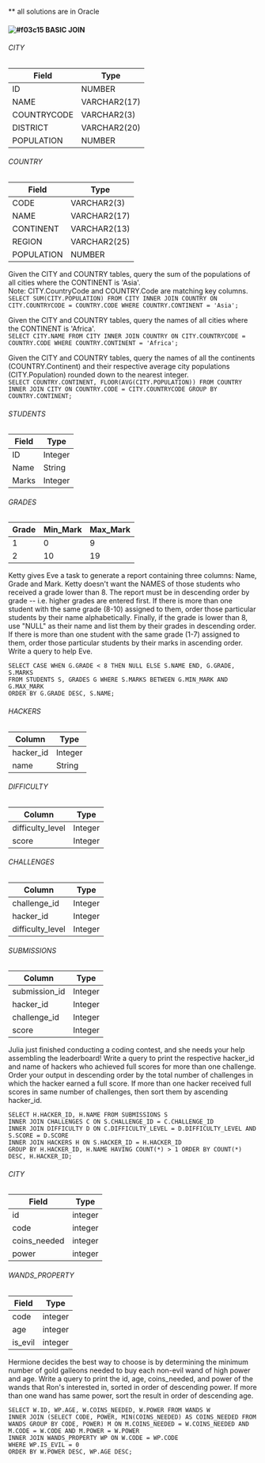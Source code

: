** all solutions are in Oracle
#### ![#f03c15](https://via.placeholder.com/15/f03c15/000000?text=+) BASIC JOIN
  
###### CITY 
| Field       | Type |
|--------------|------------|
ID          | NUMBER
NAME        | VARCHAR2(17)
COUNTRYCODE | VARCHAR2(3)
DISTRICT    | VARCHAR2(20)
POPULATION  | NUMBER
  
###### COUNTRY 
| Field       | Type |
|--------------|------------|
CODE        | VARCHAR2(3)
NAME        | VARCHAR2(17)
CONTINENT | VARCHAR2(13)
REGION    | VARCHAR2(25)
POPULATION  | NUMBER
  
Given the CITY and COUNTRY tables, query the sum of the populations of all cities where the CONTINENT is 'Asia'.  
Note: CITY.CountryCode and COUNTRY.Code are matching key columns.  
```SELECT SUM(CITY.POPULATION) FROM CITY INNER JOIN COUNTRY ON CITY.COUNTRYCODE = COUNTRY.CODE WHERE COUNTRY.CONTINENT = 'Asia';```  
  
Given the CITY and COUNTRY tables, query the names of all cities where the CONTINENT is 'Africa'.  
```SELECT CITY.NAME FROM CITY INNER JOIN COUNTRY ON CITY.COUNTRYCODE = COUNTRY.CODE WHERE COUNTRY.CONTINENT = 'Africa';```
  
Given the CITY and COUNTRY tables, query the names of all the continents (COUNTRY.Continent) and their respective average city populations (CITY.Population) rounded down to the nearest integer.  
```SELECT COUNTRY.CONTINENT, FLOOR(AVG(CITY.POPULATION)) FROM COUNTRY INNER JOIN CITY ON COUNTRY.CODE = CITY.COUNTRYCODE GROUP BY COUNTRY.CONTINENT;```
     
###### STUDENTS 
| Field       | Type |
|--------------|------------|
ID        | Integer
Name        | String
Marks | Integer
  
###### GRADES 
| Grade  | Min_Mark | Max_Mark |
|--------|----------|----------|
1 | 0  |  9
2 | 10 | 19
  
Ketty gives Eve a task to generate a report containing three columns: Name, Grade and Mark. Ketty doesn't want the NAMES of those students who received a grade lower than 8. The report must be in descending order by grade -- i.e. higher grades are entered first. If there is more than one student with the same grade (8-10) assigned to them, order those particular students by their name alphabetically. Finally, if the grade is lower than 8, use "NULL" as their name and list them by their grades in descending order. If there is more than one student with the same grade (1-7) assigned to them, order those particular students by their marks in ascending order. Write a query to help Eve.  
```
SELECT CASE WHEN G.GRADE < 8 THEN NULL ELSE S.NAME END, G.GRADE, S.MARKS 
FROM STUDENTS S, GRADES G WHERE S.MARKS BETWEEN G.MIN_MARK AND G.MAX_MARK 
ORDER BY G.GRADE DESC, S.NAME;
```
  
###### HACKERS 
| Column | Type |
|--------------|------------|
hacker_id  | Integer
name | String
  
###### DIFFICULTY 
| Column | Type |
|--------------|------------|
difficulty_level | Integer
score | Integer
  
###### CHALLENGES 
| Column | Type |
|--------------|------------|
challenge_id  | Integer
hacker_id  | Integer
difficulty_level | Integer
  
###### SUBMISSIONS 
| Column | Type |
|--------------|------------|
submission_id  | Integer
hacker_id  | Integer
challenge_id  | Integer
score | Integer
  
Julia just finished conducting a coding contest, and she needs your help assembling the leaderboard! Write a query to print the respective hacker_id and name of hackers who achieved full scores for more than one challenge. Order your output in descending order by the total number of challenges in which the hacker earned a full score. If more than one hacker received full scores in same number of challenges, then sort them by ascending hacker_id.  
  
```
SELECT H.HACKER_ID, H.NAME FROM SUBMISSIONS S 
INNER JOIN CHALLENGES C ON S.CHALLENGE_ID = C.CHALLENGE_ID
INNER JOIN DIFFICULTY D ON C.DIFFICULTY_LEVEL = D.DIFFICULTY_LEVEL AND S.SCORE = D.SCORE
INNER JOIN HACKERS H ON S.HACKER_ID = H.HACKER_ID
GROUP BY H.HACKER_ID, H.NAME HAVING COUNT(*) > 1 ORDER BY COUNT(*) DESC, H.HACKER_ID;
```
  
###### CITY 
| Field       | Type |
|--------------|------------|
id          | integer
code        | integer
coins_needed | integer
power    | integer
  
###### WANDS_PROPERTY 
| Field       | Type |
|--------------|------------|
code        | integer
age        | integer
is_evil | integer
  
Hermione decides the best way to choose is by determining the minimum number of gold galleons needed to buy each non-evil wand of high power and age. Write a query to print the id, age, coins_needed, and power of the wands that Ron's interested in, sorted in order of descending power. If more than one wand has same power, sort the result in order of descending age.  
```
SELECT W.ID, WP.AGE, W.COINS_NEEDED, W.POWER FROM WANDS W
INNER JOIN (SELECT CODE, POWER, MIN(COINS_NEEDED) AS COINS_NEEDED FROM WANDS GROUP BY CODE, POWER) M ON M.COINS_NEEDED = W.COINS_NEEDED AND M.CODE = W.CODE AND M.POWER = W.POWER 
INNER JOIN WANDS_PROPERTY WP ON W.CODE = WP.CODE
WHERE WP.IS_EVIL = 0
ORDER BY W.POWER DESC, WP.AGE DESC;
```
  

  
  

